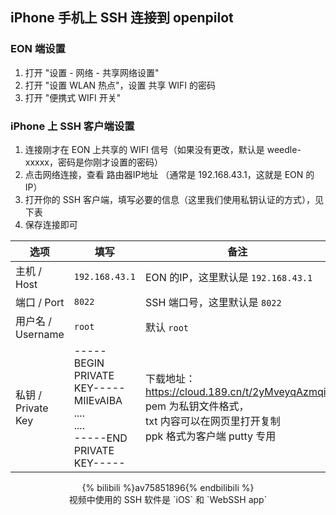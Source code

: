 ## iPhone 手机上 SSH 连接到 openpilot

### EON 端设置

1. 打开 "设置 - 网络 - 共享网络设置" 
2. 打开 "设置 WLAN 热点"，设置 共享 WIFI 的密码
3. 打开 "便携式 WIFI 开关" 

### iPhone 上 SSH 客户端设置

1. 连接刚才在 EON 上共享的 WIFI 信号（如果没有更改，默认是 weedle-xxxxx，密码是你刚才设置的密码）
2. 点击网络连接，查看 路由器IP地址 （通常是 192.168.43.1，这就是 EON 的IP）
3. 打开你的 SSH 客户端，填写必要的信息（这里我们使用私钥认证的方式），见下表
4. 保存连接即可

选项|填写|备注
-|-|-
主机 / Host| `192.168.43.1`|EON 的IP，这里默认是 `192.168.43.1`
端口 / Port| `8022`|SSH 端口号，这里默认是 `8022`
用户名 / Username| `root`|默认 `root`
私钥 / Private Key| -----BEGIN PRIVATE KEY-----<br>MIIEvAIBA ....<br>....<br>-----END PRIVATE KEY----- |下载地址：https://cloud.189.cn/t/2yMveyqAzmqi/<br>pem 为私钥文件格式，<br>txt 内容可以在网页里打开复制<br>ppk 格式为客户端 putty 专用


<center>
{% bilibili %}av75851896{% endbilibili %}
</center>
<center>视频中使用的 SSH 软件是 `iOS` 和 `WebSSH app`</center>
